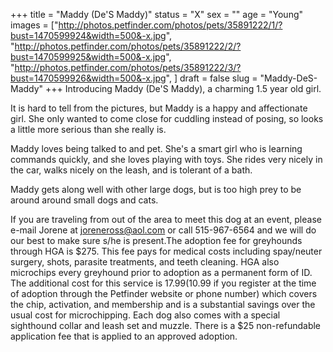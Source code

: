 +++
title = "Maddy (De'S Maddy)"
status = "X"
sex = ""
age = "Young"
images = ["http://photos.petfinder.com/photos/pets/35891222/1/?bust=1470599924&width=500&-x.jpg",
"http://photos.petfinder.com/photos/pets/35891222/2/?bust=1470599925&width=500&-x.jpg",
"http://photos.petfinder.com/photos/pets/35891222/3/?bust=1470599926&width=500&-x.jpg",
]
draft = false
slug = "Maddy-DeS-Maddy"
+++
Introducing Maddy (De'S Maddy), a charming 1.5 year old girl.

It is hard to tell from the pictures, but Maddy is a happy and affectionate girl. She only wanted to come close for cuddling instead of posing, so looks a little more serious than she really is.

Maddy loves being talked to and pet. She's a smart girl who is learning commands quickly, and she loves playing with toys. She rides very nicely in the car, walks nicely on the leash, and is tolerant of a bath.

Maddy gets along well with other large dogs, but is too high prey to be around around small dogs and cats.


If you are traveling from out of the area to meet this dog at an event, please e-mail Jorene at joreneross@aol.com or call 515-967-6564 and we will do our best to make sure s/he is present.The adoption fee for greyhounds through HGA is $275. This fee pays for medical costs including spay/neuter surgery, shots, parasite treatments, and teeth cleaning. HGA also microchips every greyhound prior to adoption as a permanent form of ID. The additional cost for this service is $17.99 ($10.99 if you register at the time of adoption through the Petfinder website or phone number) which covers the chip, activation, and membership and is a substantial savings over the usual cost for microchipping. Each dog also comes with a special sighthound collar and leash set and muzzle. There is a $25 non-refundable application fee that is applied to an approved adoption.
